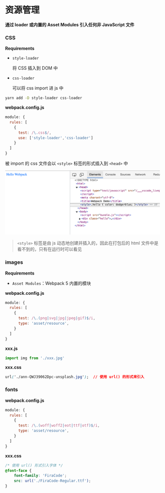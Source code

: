 # 资源管理

**通过 loader 或内置的 Asset Modules 引入任何非 JavaScript 文件**

### CSS

**Requirements**

*   `style-loader`

    将 CSS 插入到 DOM 中
*   `css-loader`

    可以将 css import 进 js 中

```bash
yarn add -D style-loader css-loader
```

**webpack.config.js**

```js
module: {
  rules: [
    {
      test: /\.css$/,
      use: ['style-loader','css-loader']
    }
  ]
}
```

被 import 的 css 文件会以 `<style>` 标签的形式插入到 `<head>` 中

![](../../.gitbook/assets/image-20211224142038218.png)

> `<style>` 标签是由 js 动态地创建并插入的，因此在打包后的 html 文件中是看不到的，只有在运行时可以看见

### images

**Requirements**

* `Asset Modules`：Webpack 5 内置的模块

**webpack.config.js**

```js
module: {
  rules: [
    {
      test: /\.(png|svg|jpg|jpeg|gif)$/i,
      type: 'asset/resource',
    }
  ]
}
```

**xxx.js**

```js
import img from './xxx.jpg'
```

**xxx.css**

```css
url('./ann-QWJ39062Dpc-unsplash.jpg');	// 使用 url() 的形式来引入
```

### fonts

**webpack.config.js**

```js
module: {
  rules: [
    {
      test: /\.(woff|woff2|eot|ttf|otf)$/i,
      type: 'asset/resource',
    }
  ]
}
```

**xxx.css**

```css
/* 使用 url() 形式引入字体 */
@font-face {
	font-family: 'FiraCode';
	src: url('./FiraCode-Regular.ttf');
}
```
